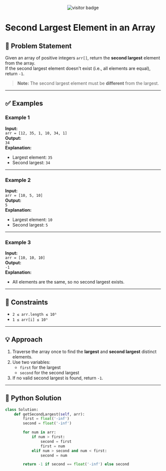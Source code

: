 <p align="center">
  <img src="https://visitor-badge.laobi.icu/badge?page_id=second-largest-problem" alt="visitor badge"/>
</p>

# Second Largest Element in an Array

## 🧩 Problem Statement

Given an array of positive integers `arr[]`, return the **second largest** element from the array.  
If the second largest element doesn't exist (i.e., all elements are equal), return `-1`.

> **Note:** The second largest element must be **different** from the largest.

---

## ✅ Examples

### Example 1
**Input:**  
`arr = [12, 35, 1, 10, 34, 1]`  
**Output:**  
`34`  
**Explanation:**  
- Largest element: `35`  
- Second largest: `34`

---

### Example 2
**Input:**  
`arr = [10, 5, 10]`  
**Output:**  
`5`  
**Explanation:**  
- Largest element: `10`  
- Second largest: `5`

---

### Example 3
**Input:**  
`arr = [10, 10, 10]`  
**Output:**  
`-1`  
**Explanation:**  
- All elements are the same, so no second largest exists.

---

## 🧾 Constraints

- `2 ≤ arr.length ≤ 10⁵`
- `1 ≤ arr[i] ≤ 10⁵`

---

## 💡 Approach

1. Traverse the array once to find the **largest** and **second largest** distinct elements.
2. Use two variables:
   - `first` for the largest
   - `second` for the second largest
3. If no valid second largest is found, return `-1`.

---

## 🐍 Python Solution

```python
class Solution:
    def getSecondLargest(self, arr):
        first = float('-inf')
        second = float('-inf')

        for num in arr:
            if num > first:
                second = first
                first = num
            elif num > second and num < first:
                second = num

        return -1 if second == float('-inf') else second
